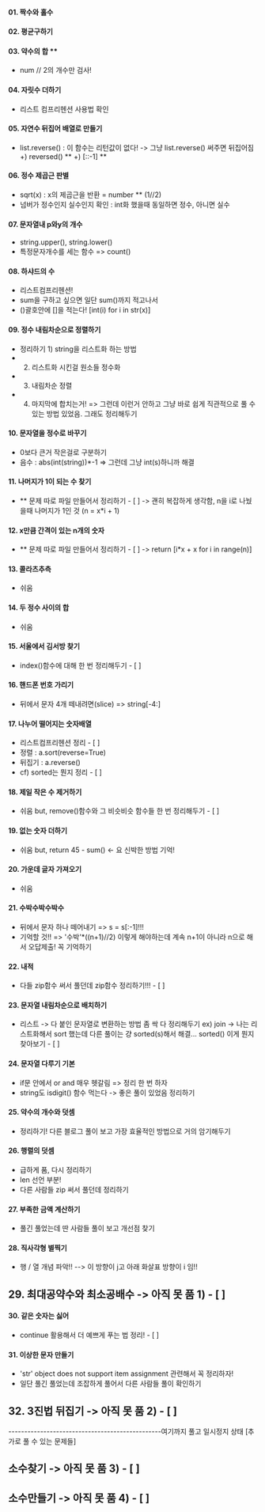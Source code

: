 #### 01. 짝수와 홀수
#### 02. 평균구하기
#### 03. 약수의 합 ** 
- num // 2의 개수만 검사!
#### 04. 자릿수 더하기
- 리스트 컴프리헨션 사용법 확인
#### 05. 자연수 뒤집어 배열로 만들기
- list.reverse() : 이 함수는 리턴값이 없다!
  -> 그냥 list.reverse() 써주면 뒤집어짐
+) reversed() **
+) [::-1] **
#### 06. 정수 제곱근 판별
- sqrt(x) : x의 제곱근을 반환 = number ** (1//2)
- 넘버가 정수인지 실수인지 확인 : int화 했을때 동일하면 정수, 아니면 실수
#### 07. 문자열내 p와y의 개수
- string.upper(), string.lower()
- 특정문자개수를 세는 함수 => count()
#### 08. 하샤드의 수
- 리스트컴프리헨션!
- sum을 구하고 싶으면 일단 sum()까지 적고나서
- ()괄호안에 []을 적는다! [int(i) for i in str(x)]
#### 09. 정수 내림차순으로 정렬하기
- 정리하기 1) string을 리스트화 하는 방법
- 2) 리스트화 시킨걸 원소들 정수화
- 3) 내림차순 정렬
- 4) 마지막에 합치는거!
=> 그런데 이런거 안하고 그냥 바로 쉽게 직관적으로 풀 수 있는 방법 있었음. 그래도 정리해두기
#### 10. 문자열을 정수로 바꾸기
- 0보다 큰거 작은걸로 구분하기
- 음수 : abs(int(string))*-1
=> 그런데 그냥 int(s)하니까 해결
#### 11. 나머지가 1이 되는 수 찾기
- ** 문제 따로 파일 만들어서 정리하기 - [ ]
-> 괜히 복잡하게 생각함, n을 i로 나눴을때 나머지가 1인 것 (n = x*i + 1)
#### 12. x만큼 간격이 있는 n개의 숫자
- ** 문제 따로 파일 만들어서 정리하기 - [ ]
-> return [i*x + x for i in range(n)]
#### 13. 콜라츠추측
- 쉬움
#### 14. 두 정수 사이의 합
- 쉬움
#### 15. 서울에서 김서방 찾기
- index()함수에 대해 한 번 정리해두기 - [ ]
#### 16. 핸드폰 번호 가리기
- 뒤에서 문자 4개 떼내려면(slice) => string[-4:]
#### 17. 나누어 떨어지는 숫자배열
- 리스트컴프리헨션 정리 - [ ]
- 정렬 : a.sort(reverse=True)
- 뒤집기 : a.reverse()
- cf) sorted는 뭔지 정리 - [ ]
#### 18. 제일 작은 수 제거하기
- 쉬움 but, remove()함수와 그 비슷비슷 함수들 한 번 정리해두기 - [ ]
#### 19. 없는 숫자 더하기
- 쉬움 but, return 45 - sum() <- 요 신박한 방법 기억!
#### 20. 가운데 글자 가져오기
- 쉬움
#### 21. 수박수박수박수
- 뒤에서 문자 하나 떼어내기 => s = s[:-1]!!!
- 기억할 것!! => '수박'*((n+1)//2) 이렇게 해야하는데 계속 n+1이 아니라 n으로 해서 오답제출! 꼭 기억하기
#### 22. 내적
- 다들 zip함수 써서 풀던데 zip함수 정리하기!!! - [ ]
#### 23. 문자열 내림차순으로 배치하기
- 리스트 -> 다 붙인 문자열로 변환하는 방법 좀 싹 다 정리해두기 ex) join
-> 나는 리스트화해서 sort 했는데 다른 풀이는 걍 sorted(s)해서 해결... sorted() 이게 뭔지 찾아보기 - [ ]
#### 24. 문자열 다루기 기본
- if문 안에서 or and 매우 헷갈림 => 정리 한 번 하자
- string도 isdigit() 함수 먹는다
-> 좋은 풀이 있었음 정리하기
#### 25. 약수의 개수와 덧셈
- 정리하기! 다른 블로그 풀이 보고 가장 효율적인 방법으로 거의 암기해두기
#### 26. 행렬의 덧셈
- 급하게 품, 다시 정리하기
- len 선언 부분! 
- 다른 사람들 zip 써서 풀던데 정리하기
#### 27. 부족한 금액 계산하기
- 풀긴 풀었는데 딴 사람들 풀이 보고 개선점 찾기
#### 28. 직사각형 별찍기
- 행 / 열 개념 파악!! --> 이 방향이 j고 아래 화살표 방향이 i 임!!
## 29. 최대공약수와 최소공배수 -> 아직 못 품 1) - [ ]
#### 30. 같은 숫자는 싫어
- continue 활용해서 더 예쁘게 푸는 법 정리! - [ ]
#### 31. 이상한 문자 만들기
- 'str' object does not support item assignment 관련해서 꼭 정리하자!
- 일단 풀긴 풀었는데 조잡하게 풀어서 다른 사람들 풀이 확인하기
## 32. 3진법 뒤집기 -> 아직 못 품 2) - [ ]
------------------------------------------------여기까지 풀고 일시정지 상태
[추가로 풀 수 있는 문제들]
## 소수찾기 -> 아직 못 품 3) - [ ]
## 소수만들기 -> 아직 못 품 4) - [ ]
